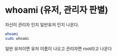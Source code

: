 # whoami (유저, 관리자 판별)

자신이 관리자 인지 일반유저 인지 나온다.

```bash
whoami
sudo whoami
```

일반 유저이면 유저 이름이 나오고 관리자면 root라고 나온다